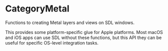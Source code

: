 
# CategoryMetal

Functions to creating Metal layers and views on SDL windows.

This provides some platform-specific glue for Apple platforms. Most macOS
and iOS apps can use SDL without these functions, but this API they can be
useful for specific OS-level integration tasks.
